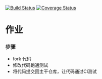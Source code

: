 [![Build Status](https://travis-ci.org/wknhsj/homework1.svg?branch=master)](https://travis-ci.org/wknhsj/homework1)
[![Coverage Status](https://coveralls.io/repos/github/wknhsj/homework1/badge.svg?branch=master)](https://coveralls.io/github/wknhsj/homework1?branch=master)
# 作业

### 步骤

* fork 代码
* 修改代码跑通测试
* 将代码提交回主干仓库，让代码通过CI测试